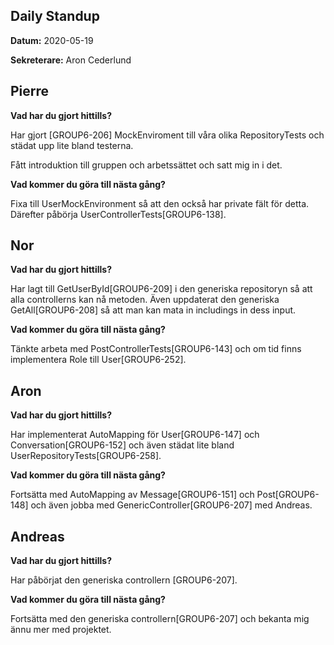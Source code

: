 ## **Daily Standup**

**Datum:** 2020-05-19

**Sekreterare:** Aron Cederlund



## **Pierre**

**Vad har du gjort hittills?**

Har gjort [GROUP6-206] MockEnviroment till våra olika RepositoryTests och städat upp lite bland testerna.

Fått introduktion till gruppen och arbetssättet och satt mig in i det.

**Vad kommer du göra till nästa gång?**

Fixa till UserMockEnvironment så att den också har private fält för detta. Därefter påbörja UserControllerTests[GROUP6-138].

## **Nor**

**Vad har du gjort hittills?**

Har lagt till GetUserById[GROUP6-209] i den generiska repositoryn så att alla controllerns kan nå metoden. Även uppdaterat den generiska GetAll[GROUP6-208] så att man kan mata in includings in dess input.

**Vad kommer du göra till nästa gång?**

Tänkte arbeta med PostControllerTests[GROUP6-143] och om tid finns implementera Role till User[GROUP6-252].

## **Aron**

**Vad har du gjort hittills?**

Har implementerat AutoMapping för User[GROUP6-147] och Conversation[GROUP6-152] och även städat lite bland UserRepositoryTests[GROUP6-258].

**Vad kommer du göra till nästa gång?**

Fortsätta med AutoMapping av Message[GROUP6-151] och Post[GROUP6-148] och även jobba med GenericController[GROUP6-207] med Andreas.

## **Andreas**

**Vad har du gjort hittills?**

Har påbörjat den generiska controllern [GROUP6-207].

**Vad kommer du göra till nästa gång?**

Fortsätta med den generiska controllern[GROUP6-207] och bekanta mig ännu mer med projektet.